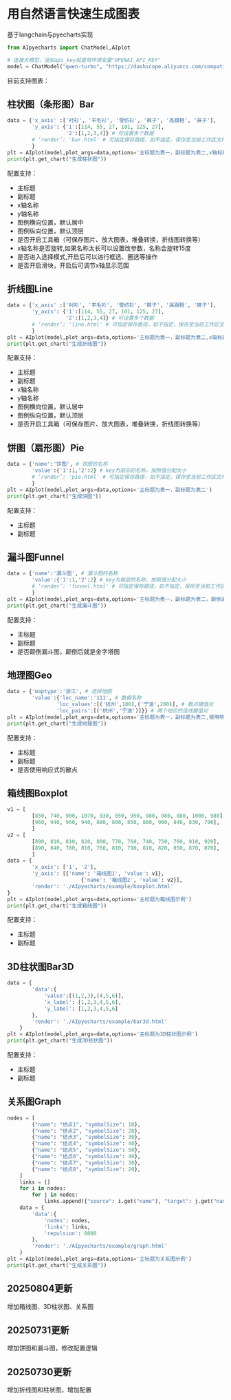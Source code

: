 # 用自然语言快速生成图表
基于langchain与pyecharts实现

```python
from AIpyecharts import ChatModel,AIplot

# 连接大模型，没加api_key就是用环境变量"OPENAI_API_KEY"
model = ChatModel("qwen-turbo", "https://dashscope.aliyuncs.com/compatible-mode/v1")
```
目前支持图表：
## 柱状图（条形图）Bar

```python
data = {'x_axis' :['衬衫', '羊毛衫', '雪纺衫', '裤子', '高跟鞋', '袜子'], 
        'y_axis': {'1':[114, 55, 27, 101, 125, 27],
                   '2':[1,2,3,4]} # 可设置多个数据
        # ‘render’: 'bar.html' # 可指定保存路径，如不指定，保存至当前工作区文件夹中
        }
plt = AIplot(model,plot_args=data,options='主标题为表一，副标题为表二,x轴标题为x轴，y轴标题为y轴,使用滑块')
print(plt.get_chart("生成柱状图"))
```


配置支持：
* 主标题
* 副标题
* x轴名称
* y轴名称
* 图例横向位置，默认居中
* 图例纵向位置，默认顶层
* 是否开启工具箱（可保存图片、放大图表，堆叠转换，折线图转换等）
* x轴名称是否旋转,如果名称太长可以设置改参数，名称会旋转15度
* 是否进入选择模式,开启后可以进行框选、圈选等操作
* 是否开启滑块，开启后可调节x轴显示范围

## 折线图Line

```python
data = {'x_axis' :['衬衫', '羊毛衫', '雪纺衫', '裤子', '高跟鞋', '袜子'], 
        'y_axis': {'1':[114, 55, 27, 101, 125, 27],
                   '2':[1,2,3,4]} # 可设置多个数据
        # ‘render’: 'line.html' # 可指定保存路径，如不指定，保存至当前工作区文件夹中
        }
plt = AIplot(model,plot_args=data,options='主标题为表一，副标题为表二,x轴标题为x轴，y轴标题为y轴,开启工具箱')
print(plt.get_chart("生成折线图"))
```


配置支持：
* 主标题
* 副标题
* x轴名称
* y轴名称
* 图例横向位置，默认居中
* 图例纵向位置，默认顶层
* 是否开启工具箱（可保存图片、放大图表，堆叠转换，折线图转换等）

## 饼图（扇形图）Pie

```python
data = {'name':'饼图', # 饼图的名称
        'value':{'1':1,'2':2} # key为扇形的名称，按照值分配大小
        # ‘render’: 'pie.html' # 可指定保存路径，如不指定，保存至当前工作区文件夹中
        }
plt = AIplot(model,plot_args=data,options='主标题为表一，副标题为表二')
print(plt.get_chart("生成饼图"))
```

配置支持：
* 主标题
* 副标题

## 漏斗图Funnel

```python
data = {'name':'漏斗图', # 漏斗图的名称
        'value':{'1':1,'2':2} # key为每层的名称，按照值分配大小
        # ‘render’: 'funnel.html' # 可指定保存路径，如不指定，保存至当前工作区文件夹中
        }
plt = AIplot(model,plot_args=data,options='主标题为表一，副标题为表二，颠倒漏斗图')
print(plt.get_chart("生成漏斗图"))
```

配置支持：
* 主标题
* 副标题
* 是否颠倒漏斗图，颠倒后就是金字塔图

## 地理图Geo

```python
data = {'maptype':'浙江', # 选择地图
        'value':{'loc_name':'111', # 数据名称
                'loc_values':[('杭州',100),('宁波',200)], # 散点键值对
                'loc_pairs':[('杭州','宁波')]}} # 两个地区的连线键值对
plt = AIplot(model,plot_args=data,options='主标题为表一，副标题为表二,使用响应式散点')
print(plt.get_chart("生成地理图"))
```

配置支持：
* 主标题
* 副标题
* 是否使用响应式的散点

## 箱线图Boxplot

```python
v1 = [
        [850, 740, 900, 1070, 930, 850, 950, 980, 980, 880, 1000, 980],
        [960, 940, 960, 940, 880, 800, 850, 880, 900, 840, 830, 790],
        ]
v2 = [
        [890, 810, 810, 820, 800, 770, 760, 740, 750, 760, 910, 920],
        [890, 840, 780, 810, 760, 810, 790, 810, 820, 850, 870, 870],
        ]
data = {
        'x_axis': ['1', '2'],
        'y_axis': [{'name': '箱线图1', 'value': v1},
                        {'name': '箱线图2', 'value': v2}],
        'render': './AIpyecharts/example/boxplot.html'
}
plt = AIplot(model,plot_args=data,options='主标题为箱线图示例')
print(plt.get_chart("生成箱线图"))
```

配置支持：
* 主标题
* 副标题

## 3D柱状图Bar3D

```python
data = {
        'data':{
            'value':[(1,2,3),(4,5,6)],
            'x_label': [1,2,3,4,5,6],
            'y_label': [1,2,3,4,5,6]
        },
        'render': './AIpyecharts/example/bar3d.html'
    }
plt = AIplot(model,plot_args=data,options='主标题为3D柱状图示例')
print(plt.get_chart("生成3D柱状图"))
```

配置支持：
* 主标题
* 副标题

## 关系图Graph

```python
nodes = [
        {"name": "结点1", "symbolSize": 10},
        {"name": "结点2", "symbolSize": 20},
        {"name": "结点3", "symbolSize": 30},
        {"name": "结点4", "symbolSize": 40},
        {"name": "结点5", "symbolSize": 50},
        {"name": "结点6", "symbolSize": 40},
        {"name": "结点7", "symbolSize": 30},
        {"name": "结点8", "symbolSize": 20},
    ]
    links = []
    for i in nodes:
        for j in nodes:
            links.append({"source": i.get("name"), "target": j.get("name")})
    data = {
        'data':{
            'nodes': nodes,
            'links': links,
            'repulsion': 8000
        },
        'render': './AIpyecharts/example/graph.html'
    }
plt = AIplot(model,plot_args=data,options='主标题为关系图示例')
print(plt.get_chart("生成关系图"))
```
## 20250804更新
增加箱线图、3D柱状图、关系图

## 20250731更新
增加饼图和漏斗图，修改配置逻辑

## 20250730更新
增加折线图和柱状图，增加配置
